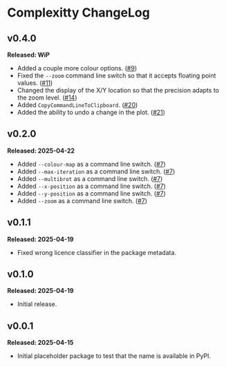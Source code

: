 # Complexitty ChangeLog

## v0.4.0

**Released: WiP**

- Added a couple more colour options.
  ([#9](https://github.com/davep/complexitty/pull/9))
- Fixed the `--zoom` command line switch so that it accepts floating point
  values. ([#11](https://github.com/davep/complexitty/issues/11))
- Changed the display of the X/Y location so that the precision adapts to
  the zoom level. ([#14](https://github.com/davep/complexitty/issues/14))
- Added `CopyCommandLineToClipboard`.
  ([#20](https://github.com/davep/complexitty/pull/20))
- Added the ability to undo a change in the plot.
  ([#21](https://github.com/davep/complexitty/pull/21))

## v0.2.0

**Released: 2025-04-22**

- Added `--colour-map` as a command line switch.
  ([#7](https://github.com/davep/complexitty/pull/7))
- Added `--max-iteration` as a command line switch.
  ([#7](https://github.com/davep/complexitty/pull/7))
- Added `--multibrot` as a command line switch.
  ([#7](https://github.com/davep/complexitty/pull/7))
- Added `--x-position` as a command line switch.
  ([#7](https://github.com/davep/complexitty/pull/7))
- Added `--y-position` as a command line switch.
  ([#7](https://github.com/davep/complexitty/pull/7))
- Added `--zoom` as a command line switch.
  ([#7](https://github.com/davep/complexitty/pull/7))

## v0.1.1

**Released: 2025-04-19**

- Fixed wrong licence classifier in the package metadata.

## v0.1.0

**Released: 2025-04-19**

- Initial release.

## v0.0.1

**Released: 2025-04-15**

- Initial placeholder package to test that the name is available in PyPI.

[//]: # (ChangeLog.md ends here)
